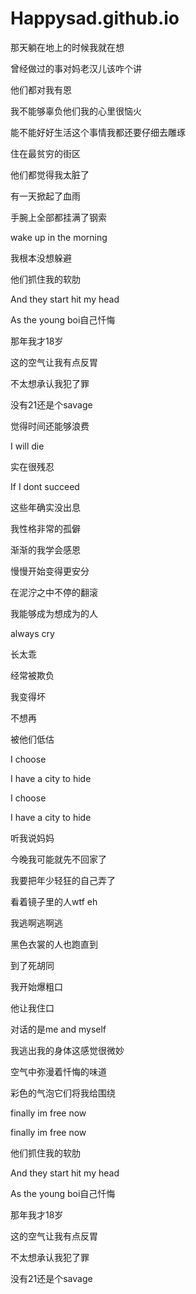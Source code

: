 # Happysad.github.io
那天躺在地上的时候我就在想

曾经做过的事对妈老汉儿该咋个讲

他们都对我有恩

我不能够辜负他们我的心里很恼火

能不能好好生活这个事情我都还要仔细去雕琢

住在最贫穷的街区

他们都觉得我太脏了

有一天掀起了血雨

手腕上全部都挂满了钢索

wake up in the morning

我根本没想躲避

他们抓住我的软肋

And they start hit my head

As the young boi自己忏悔

那年我才18岁

这的空气让我有点反胃

不太想承认我犯了罪

没有21还是个savage

觉得时间还能够浪费

I will die

实在很残忍

If I dont succeed

这些年确实没出息

我性格非常的孤僻

渐渐的我学会感恩

慢慢开始变得更安分

在泥泞之中不停的翻滚

我能够成为想成为的人

always cry

长太乖

经常被欺负

我变得坏

不想再

被他们低估

I choose

I have a city to hide

I choose

I have a city to hide

听我说妈妈

今晚我可能就先不回家了

我要把年少轻狂的自己弄了

看着镜子里的人wtf eh

我逃啊逃啊逃

黑色衣裳的人也跑直到

到了死胡同

我开始爆粗口

他让我住口

对话的是me and myself

我逃出我的身体这感觉很微妙

空气中弥漫着忏悔的味道

彩色的气泡它们将我给围绕

finally im free now

finally im free now

他们抓住我的软肋

And they start hit my head

As the young boi自己忏悔

那年我才18岁

这的空气让我有点反胃

不太想承认我犯了罪

没有21还是个savage
